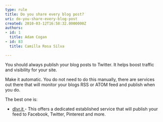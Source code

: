 ```yaml
---
type: rule
title: Do you share every blog post?
uri: do-you-share-every-blog-post
created: 2010-03-12T16:58:32.0000000Z
authors:
- id: 1
  title: Adam Cogan
- id: 83
  title: Camilla Rosa Silva

---
```




<span class='intro'> 
  <p>You should always publish your blog posts to Twitter. It helps boost traffic and visibility for your site.<br></p>
<p>Make it automatic. You do not need to do this manually, there are services out there that will monitor your blogs RSS or ATOM feed and publish when you do.</p>
<p>The best one is&#58;<br></p>
 </span>

<ul><li>
      <a shape="rect" href="https&#58;//dlvrit.com/" target="_blank"> dlvr.it </a> - This offers a dedicated established service that will publish your feed to Facebook, Twitter, Pinterest and more.​<br><br></li></ul>


